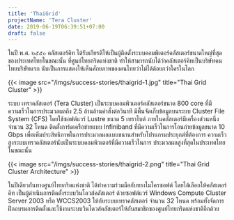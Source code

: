 ```yaml
---
title: 'ThaiGrid'
projectName: 'Tera Cluster'
date: 2019-06-19T06:39:51+07:00
draft: false
---
```


ในปี พ.ศ. ๒๕๕๐ คลัสเตอร์คิท ได้รับเกียรติให้เป็นผู้ติดตั้งระบบคอมพิเตอร์คลัสเตอร์ขนาดใหญ่ที่สุดของประเทศไทยในขณะนั้น ที่ศูนย์ไทยกริดแห่งชาติ ทำให้สามารถนับได้ว่าคลัสเตอร์คิทเป็นบริษัทคนไทยบริษัทแรก นับเป็นการแสดงให้เห็นศักยภาพของคนไทยว่าไม่ได้ด้อยกว่าใครในโลก

{{< image src="/imgs/success-stories/thaigrid-1.jpg" title="Thai Grid Cluster" >}}

ระบบ เทราคลัสเตอร์ (Tera Cluster) เป็นระบบคอมพิวเตอร์คลัสเตอร์ขนาด 800 core ที่มีความเร็วในการประมวลผลถึง 2.5 ล้านล้านคำสั่งต่อวินาที มีพื้นจัดเก็บข้อมูลบนระบบ Cluster File System (CFS) โดยใช้ซอฟต์แวร์ Lustre ขนาด 5 เทราไบต์ ภายในคลัสเตอร์มีเครื่องส่วนหนึ่งจำนวน 32 โหนด ติดตั้งการ์ดเครือข่ายแบบ Infiniband ที่มีความเร็วในการโอนถ่ายข้อมูลขนาด 10 Gbps เพื่อเพิ่มประสิทธิภาพในการประมวลผลแบบขนานสำหรับโปรแกรมประยุกต์ที่ต้องการ ความเร็วสูงระบบเทราคลัสเตอร์นับเป็นระบบคอมพิวเตอร์ที่มีความเร็วในการ ประมวลผลสูงที่สุดในประเทศไทยในขณะนั้น

{{< image src="/imgs/success-stories/thaigrid-2.png" title="Thai Grid Cluster Architecture" >}}

ในปีเดียวกันทางศูนย์ไทยกริดแห่งชาติ ได้ทำความร่วมมือกับทางไมโครซอฟต์ โดยได้เลือกให้คลัสเตอร์คิท เป็นผู้ดำเนินการติดตั้งระบบวินโดวส์คลัสเตอร์ ด้วยซอฟต์แวร์ Windows Compute Cluster Server 2003 หรือ WCCS2003 ให้กับระบบเทราคลัสเตอร์ จำนวน 32 โหนด พร้อมทั้งจัดการฝึกอบรมการติดตั้งและใช้งานระบบวินโดวส์คลัสเตอร์ให้กับสมาชิกของศูนย์ไทยกริดแห่งชาติอีกด้วย

